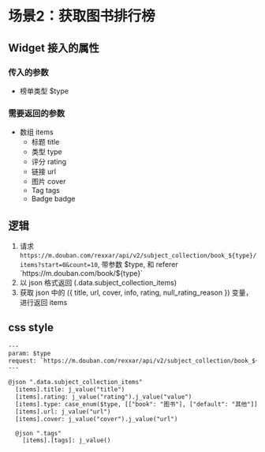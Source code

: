 # 场景2：获取图书排行榜

## Widget 接入的属性

### 传入的参数
- 榜单类型 $type

### 需要返回的参数

- 数组 items
  - 标题 title
  - 类型 type
  - 评分 rating
  - 链接 url
  - 图片 cover
  - Tag tags
  - Badge badge

## 逻辑

1. 请求 `https://m.douban.com/rexxar/api/v2/subject_collection/book_${type}/items?start=0&count=10`, 带参数 $type, 和 referer `https://m.douban.com/book/${type}`
2. 以 json 格式返回 (.data.subject_collection_items)
3. 获取 json 中的 ({ title, url, cover, info, rating, null_rating_reason }) 变量，进行返回 items


## css style

```txt
---
param: $type
request: `https://m.douban.com/rexxar/api/v2/subject_collection/book_${type}/items?start=0&count=10`, ["referer", `https://m.douban.com/book/${type}`]
---

@json ".data.subject_collection_items"
  [items].title: j_value("title")
  [items].rating: j_value("rating").j_value("value")
  [items].type: case_enum($type, [["book": "图书"], ["default": "其他"]])
  [items].url: j_value("url")
  [items].cover: j_value("cover").j_value("url")

  @json ".tags"
    [items].[tags]: j_value()
```
